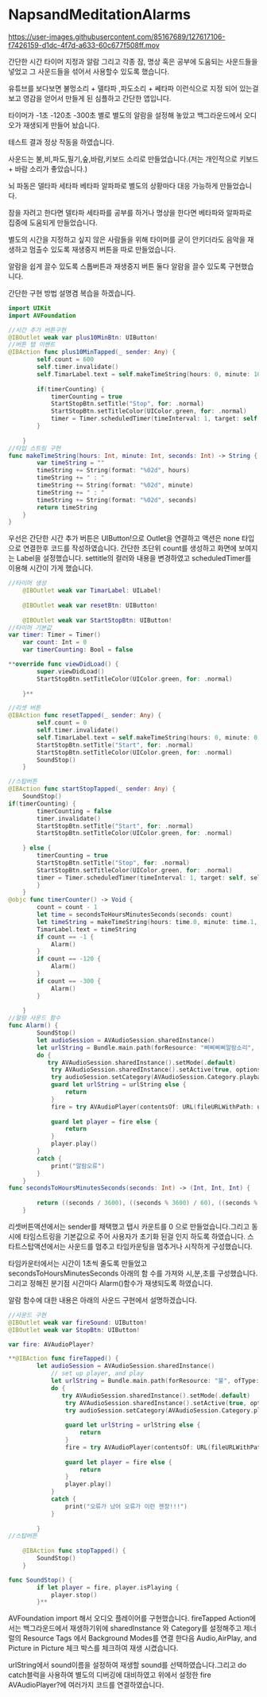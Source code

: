 # NapsandMeditationAlarms





https://user-images.githubusercontent.com/85167689/127617106-f7426159-d1dc-4f7d-a633-60c677f508ff.mov





간단한 시간 타이머 지정과 알람 그리고 각종 잠, 명상 혹은 공부에 도움되는 사운드들을 넣었고 그 사운드들을 섞어서 사용할수 있도록 했습니다. 

유튜브를 보다보면 불멍소리 + 델타파 ,파도소리 + 쎄타파 이런식으로 지정 되어 있는걸 보고 영감을 얻어서 만들게 된 심플하고 간단한 앱입니다.

타이머가 -1초 -120초 -300초 별로 별도의 알람을 설정해 놓았고 백그라운드에서 오디오가 재생되게 만들어 놨습니다.

테스트 결과 정상 작동을 하였습니다.

사운드는 불,비,파도,필기,숲,바람,키보드 소리로 만들었습니다.(저는 개인적으로 키보드 + 바람 소리가 좋았습니다.)

뇌 파동은 델타파 세타파 베타파 알파파로 별도의 상황마다 대응 가능하게 만들었습니다.

잠을 자려고 한다면 델타파 세타파를 공부를 하거나 명상을 한다면 베타파와 알파파로 집중에 도움되게 만들었습니다.

별도의 시간을 지정하고 싶지 않은 사람들을 위해 타이머를 굳이 안키더라도 음악을 재생하고 멈출수 있도록 재생중지 버튼을 따로 만들었습니다.

알람을 쉽게 끌수 있도록 스톱버튼과 재생중지 버튼 둘다 알람을 끌수 있도록 구현했습니다.

간단한 구현 방법 설명겸 복습을 하겠습니다.

```swift
import UIKit
import AVFoundation

//시간 추가 버튼구현
@IBOutlet weak var plus10MinBtn: UIButton!
//버튼 탭 이벤트
@IBAction func plus10MinTapped(_ sender: Any) {
        self.count = 600
        self.timer.invalidate()
        self.TimarLabel.text = self.makeTimeString(hours: 0, minute: 10, seconds: 0)
        
        if(timerCounting) {
            timerCounting = true
            StartStopBtn.setTitle("Stop", for: .normal)
            StartStopBtn.setTitleColor(UIColor.green, for: .normal)
            timer = Timer.scheduledTimer(timeInterval: 1, target: self, selector: #selector(timerCounter), userInfo: nil, repeats: true)
        }
        
    }
//타입 스트링 구현
func makeTimeString(hours: Int, minute: Int, seconds: Int) -> String {
        var timeString = ""
        timeString += String(format: "%02d", hours)
        timeString += " : "
        timeString += String(format: "%02d", minute)
        timeString += " : "
        timeString += String(format: "%02d", seconds)
        return timeString
    }
}
```

우선은 간단한 시간 추가 버튼은 UIButton!으로 Outlet을 연결하고 액션은 none 타입으로 연결한후 코드를 작성하였습니다. 간단한 초단위 count를 생성하고  화면에 보여지는 Label을 설정했습니다. settitle의 컬러와 내용을 변경하였고 scheduledTimer를 이용해 시간이 가게 했습니다.

```swift
//타이머 생성
    @IBOutlet weak var TimarLabel: UILabel!
    
    @IBOutlet weak var resetBtn: UIButton!
    
    @IBOutlet weak var StartStopBtn: UIButton!
//타이머 기본값
var timer: Timer = Timer()
    var count: Int = 0
    var timerCounting: Bool = false

**override func viewDidLoad() {
        super.viewDidLoad()
        StartStopBtn.setTitleColor(UIColor.green, for: .normal)
       
    }**

//리셋 버튼
@IBAction func resetTapped(_ sender: Any) {
        self.count = 0
        self.timer.invalidate()
        self.TimarLabel.text = self.makeTimeString(hours: 0, minute: 0, seconds: 0)
        StartStopBtn.setTitle("Start", for: .normal)
        StartStopBtn.setTitleColor(UIColor.green, for: .normal)
        SoundStop()
    }

//스탑버튼
@IBAction func startStopTapped(_ sender: Any) {
    SoundStop()
if(timerCounting) {
        timerCounting = false
        timer.invalidate()
        StartStopBtn.setTitle("Start", for: .normal)
        StartStopBtn.setTitleColor(UIColor.green, for: .normal)
    
    } else {
        timerCounting = true
        StartStopBtn.setTitle("Stop", for: .normal)
        StartStopBtn.setTitleColor(UIColor.green, for: .normal)
        timer = Timer.scheduledTimer(timeInterval: 1, target: self, selector: #selector(timerCounter), userInfo: nil, repeats: true)
        }
    }
@objc func timerCounter() -> Void {
        count = count - 1
        let time = secondsToHoursMinutesSeconds(seconds: count)
        let timeString = makeTimeString(hours: time.0, minute: time.1, seconds: time.2)
        TimarLabel.text = timeString
        if count == -1 {
            Alarm()
        }
        if count == -120 {
            Alarm()
        }
        if count == -300 {
            Alarm()
        }
        
    }
//알람 사운드 함수
func Alarm() {
        SoundStop()
        let audioSession = AVAudioSession.sharedInstance()
        let urlString = Bundle.main.path(forResource: "삐삐삐삐알람소리", ofType: "mp3")
        do {
           try AVAudioSession.sharedInstance().setMode(.default)
            try AVAudioSession.sharedInstance().setActive(true, options: .notifyOthersOnDeactivation)
            try audioSession.setCategory(AVAudioSession.Category.playback)
            guard let urlString = urlString else {
                return
            }
            fire = try AVAudioPlayer(contentsOf: URL(fileURLWithPath: urlString))
            
            guard let player = fire else {
                return
            }
            player.play()
        }
        catch {
            print("알람오류")
        }
    }
func secondsToHoursMinutesSeconds(seconds: Int) -> (Int, Int, Int) {
        
        return ((seconds / 3600), ((seconds % 3600) / 60), ((seconds % 3600) % 60))
    }
```

리셋버튼액션에서는 sender를 채택했고 탭시 카운트를 0 으로 만들었습니다.그리고 동시에 타임스트링을 
기본값으로 주어 사용자가 초기화 된걸 인지 하도록 하였습니다.
스타트스탑액션에서는 사운드를 멈추고 타임카운팅을 멈추거나 시작하게 구성했습니다.

타임카운터에서는 시간이 1초씩 줄도록 만들었고 secondsToHoursMinutesSeconds 아래의 함
수를 가져와 시,분,초를 구성했습니다.그리고 정해진 분기점 시간마다 Alarm()함수가 재생되도록 하였습니다.

알람 함수에 대한 내용은 아래의 사운드 구현에서 설명하겠습니다.

```swift
//사운드 구현
@IBOutlet weak var fireSound: UIButton!
@IBOutlet weak var StopBtn: UIButton!

var fire: AVAudioPlayer?

**@IBAction func fireTapped() {
        let audioSession = AVAudioSession.sharedInstance()
            // set up player, and play
            let urlString = Bundle.main.path(forResource: "불", ofType: "mp3")
            do {
               try AVAudioSession.sharedInstance().setMode(.default)
                try AVAudioSession.sharedInstance().setActive(true, options: .notifyOthersOnDeactivation)
                try audioSession.setCategory(AVAudioSession.Category.playback)
                
                guard let urlString = urlString else {
                    return
                }
                fire = try AVAudioPlayer(contentsOf: URL(fileURLWithPath: urlString))
                
                guard let player = fire else {
                    return
                }
                player.play()
            }
            catch {
                print("오류가 났어 오류가 이런 젠장!!!")
            }
        
        }
//스탑버튼
    
    @IBAction func stopTapped() {
        SoundStop()
    }

func SoundStop() {
        if let player = fire, player.isPlaying {
            player.stop()
        }**
```

AVFoundation import 해서 오디오 플레이어를 구현했습니다. fireTapped Action에서는 백그라운드에서 재생하기위에 sharedInstance 와 Category를 설정해주고 제너럴의 Resource Tags 에서 Background Modes를 연결 한다음 Audio,AirPlay, and Picture in Picture 체크 박스를 체크하여 재생 시켰습니다.

urlString에서 sound이름을 설정하여 재생할 sound를 선택하였습니다.그리고 do catch블럭을 사용하여 별도의 디버깅에 대비하였고  위에서 설정한 fire AVAudioPlayer?에 여러가지 코드를 연결하였습니다.

